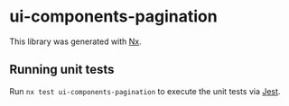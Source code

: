 # ui-components-pagination

This library was generated with [Nx](https://nx.dev).

## Running unit tests

Run `nx test ui-components-pagination` to execute the unit tests via [Jest](https://jestjs.io).
